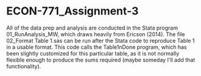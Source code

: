 # ECON-771_Assignment-3

All of the data prep and analysis are conducted in the Stata program 01_RunAnalysis_MW, which draws heavily from Ericson (2014). The file 02_Format Table 1.sas can be run after the Stata code to reproduce Table 1 in a usable format. This code calls the Table1nDone program, which has been slightly customized for this particular table, as it is not normally flexible enough to produce the sums required (maybe someday I'll add that functionality).
